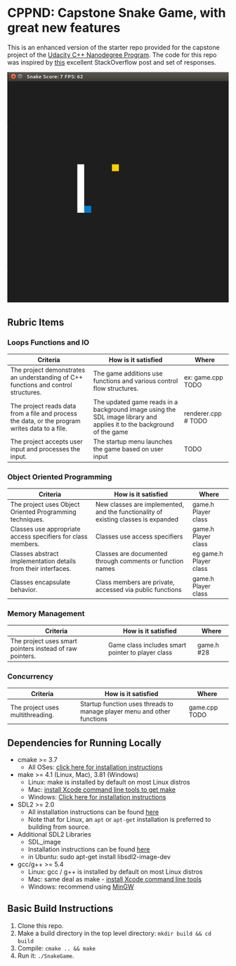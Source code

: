 # CPPND: Capstone Snake Game, with great new features

This is an enhanced version of the starter repo provided for the capstone project of the [Udacity C++ Nanodegree Program](https://www.udacity.com/course/c-plus-plus-nanodegree--nd213). The code for this repo was inspired by [this](https://codereview.stackexchange.com/questions/212296/snake-game-in-c-with-sdl) excellent StackOverflow post and set of responses.

<img src="snake_game.gif"/>

## Rubric Items
### Loops Functions and IO
|Criteria| How is it satisfied | Where |
| --- | --- | ---|
|The project demonstrates an understanding of C++ functions and control structures.| The game additions use functions and various control flow structures.| ex: game.cpp TODO|
|The project reads data from a file and process the data, or the program writes data to a file.| The updated game reads in a background image using the SDL image library and applies it to the background of the game | renderer.cpp # TODO |
|The project accepts user input and processes the input.| The startup menu launches the game based on user input | TODO |

### Object Oriented Programming
|Criteria| How is it satisfied | Where |
| --- | --- | ---|
|The project uses Object Oriented Programming techniques.| New classes are implemented, and the functionality of existing classes is expanded| game.h Player class|
|Classes use appropriate access specifiers for class members.| Classes use access specifiers | game.h Player class|
|Classes abstract implementation details from their interfaces.| Classes are documented through comments or function names | eg game.h Player class|
|Classes encapsulate behavior.| Class members are private, accessed via public functions| game.h Player class|


### Memory Management
|Criteria| How is it satisfied | Where |
| --- | --- | ---|
|The project uses smart pointers instead of raw pointers.| Game class includes smart pointer to player class| game.h #28|

### Concurrency
|Criteria| How is it satisfied | Where |
| --- | --- | ---|
|The project uses multithreading.| Startup function uses threads to manage player menu and other functions | game.cpp TODO|

## Dependencies for Running Locally
* cmake >= 3.7
  * All OSes: [click here for installation instructions](https://cmake.org/install/)
* make >= 4.1 (Linux, Mac), 3.81 (Windows)
  * Linux: make is installed by default on most Linux distros
  * Mac: [install Xcode command line tools to get make](https://developer.apple.com/xcode/features/)
  * Windows: [Click here for installation instructions](http://gnuwin32.sourceforge.net/packages/make.htm)
* SDL2 >= 2.0
  * All installation instructions can be found [here](https://wiki.libsdl.org/Installation)
  * Note that for Linux, an `apt` or `apt-get` installation is preferred to building from source.
* Additional SDL2 Libraries
  * SDL_image
  * Installation instructions can be found [here](http://www.sdltutorials.com/sdl-image)
  * in Ubuntu: sudo apt-get install libsdl2-image-dev
* gcc/g++ >= 5.4
  * Linux: gcc / g++ is installed by default on most Linux distros
  * Mac: same deal as make - [install Xcode command line tools](https://developer.apple.com/xcode/features/)
  * Windows: recommend using [MinGW](http://www.mingw.org/)

## Basic Build Instructions

1. Clone this repo.
2. Make a build directory in the top level directory: `mkdir build && cd build`
3. Compile: `cmake .. && make`
4. Run it: `./SnakeGame`.